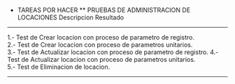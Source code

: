 * TAREAS POR HACER
** PRUEBAS DE ADMINISTRACION DE LOCACIONES
Descripcion                                                           Resultado
--------------------------------------------------------------------- ---------------------

1.- Test de Crear locacion con proceso de parametro de registro.      
2.- Test de Crear locacion con proceso de parametros unitarios.       
3.- Test de Actualizar locacion con proceso de parametro de registro. 
4.- Test de Actualizar locacion con proceso de parametros unitarios.  
5.- Test de Eliminacion de locacion.                                  
--------------------------------------------------------------------- ---------------------